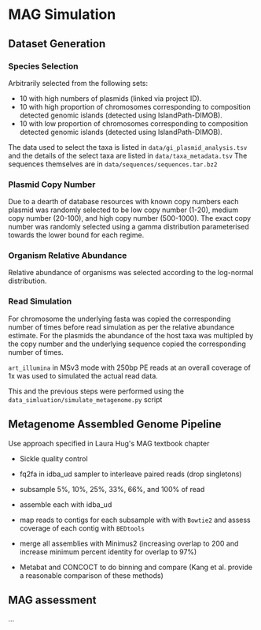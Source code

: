 # MAG Simulation

## Dataset Generation 
### Species Selection

Arbitrarily selected from the following sets:

- 10 with high numbers of plasmids (linked via project ID).
- 10 with high proportion of chromosomes corresponding to composition detected genomic islands (detected using IslandPath-DIMOB).
- 10 with low proportion of chromosomes corresponding to composition detected genomic islands (detected using IslandPath-DIMOB).

The data used to select the taxa is listed in `data/gi_plasmid_analysis.tsv` and the details of the select taxa are listed in `data/taxa_metadata.tsv`
The sequences themselves are in `data/sequences/sequences.tar.bz2`

### Plasmid Copy Number

Due to a dearth of database resources with known copy numbers each plasmid was randomly selected to be low copy number (1-20), medium copy number (20-100), and high copy number (500-1000).
The exact copy number was randomly selected using a gamma distribution parameterised towards the lower bound for each regime.


### Organism Relative Abundance

Relative abundance of organisms was selected according to the log-normal distribution.

### Read Simulation

For chromosome the underlying fasta was copied the corresponding number of times before read simulation as per the relative abundance estimate.
For the plasmids the abundance of the host taxa was multipled by the copy number and the underlying sequence copied the corresponding number of times.

`art_illumina` in MSv3 mode with 250bp PE reads at an overall coverage of 1x was used to simulated the actual read data.

This and the previous steps were performed using the `data_simluation/simulate_metagenome.py` script

## Metagenome Assembled Genome Pipeline

Use approach specified in Laura Hug's MAG textbook chapter

- Sickle quality control

- fq2fa in idba\_ud sampler to interleave paired reads (drop singletons) 

- subsample 5%, 10%, 25%, 33%, 66%, and 100% of read

- assemble each with idba\_ud

- map reads to contigs for each subsample with with `Bowtie2` and assess coverage of each contig with `BEDtools`

- merge all assemblies with Minimus2 (increasing overlap to 200 and increase minimum percent identity for overlap to 97%)

- Metabat and CONCOCT to do binning and compare
 (Kang et al. provide a
reasonable comparison of these methods)

## MAG assessment

...
